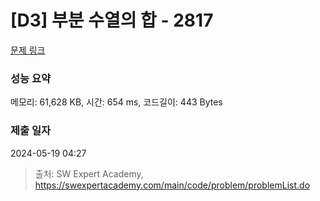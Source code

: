 # [D3] 부분 수열의 합 - 2817 

[문제 링크](https://swexpertacademy.com/main/code/problem/problemDetail.do?contestProbId=AV7IzvG6EksDFAXB) 

### 성능 요약

메모리: 61,628 KB, 시간: 654 ms, 코드길이: 443 Bytes

### 제출 일자

2024-05-19 04:27



> 출처: SW Expert Academy, https://swexpertacademy.com/main/code/problem/problemList.do